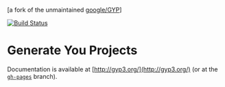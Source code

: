 [a fork of the unmaintained [google/GYP](https://chromium.googlesource.com/external/gyp)]

[![Build Status](https://travis-ci.com/refack/GYP.svg?branch=master)](https://travis-ci.com/refack/GYP)

Generate You Projects
===================================

Documentation is available at [http://gyp3.org/](http://gyp3.org/) (or at the [`gh-pages`](https://github.com/refack/GYP/blob/gh-pages/index.md) branch).
